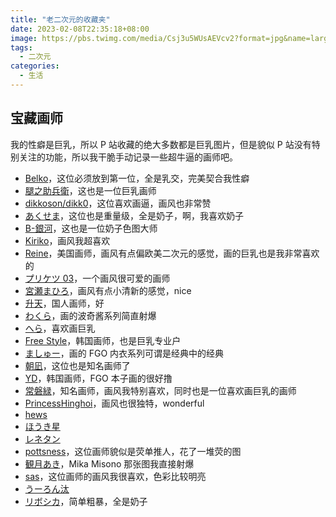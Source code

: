 ```yaml
---
title: "老二次元的收藏夹"
date: 2023-02-08T22:35:18+08:00
image: https://pbs.twimg.com/media/Csj3u5WUsAEVcv2?format=jpg&name=large
tags:
  - 二次元
categories:
  - 生活
---
```


## 宝藏画师

我的性癖是巨乳，所以 P 站收藏的绝大多数都是巨乳图片，但是貌似 P 站没有特别关注的功能，所以我干脆手动记录一些超牛逼的画师吧。

- [Belko](https://www.pixiv.net/users/39123643)，这位必须放到第一位，全是乳交，完美契合我性癖
- [腿之助兵衛](https://www.pixiv.net/users/41396497)，这也是一位巨乳画师
- [dikkoson/dikk0](https://www.pixiv.net/users/848240)，这位喜欢画逼，画风也非常赞
- [あくせま](https://www.pixiv.net/users/27818450)，这位也是重量级，全是奶子，啊，我喜欢奶子
- [B-銀河](https://www.pixiv.net/users/9016)，这也是一位奶子色图大师
- [Kiriko](https://www.pixiv.net/users/14046928)，画风我超喜欢
- [Reine](https://www.pixiv.net/users/57824462)，美国画师，画风有点偏欧美二次元的感觉，画的巨乳也是我非常喜欢的
- [プリケツ 03](https://www.pixiv.net/users/44152123)，一个画风很可爱的画师
- [宮瀬まひろ](https://www.pixiv.net/users/544479)，画风有点小清新的感觉，nice
- [升天](https://www.pixiv.net/users/43383935)，国人画师，好
- [わくら](https://www.pixiv.net/users/54060)，画的波奇酱系列简直射爆
- [へら](https://www.pixiv.net/users/8252709)，喜欢画巨乳
- [Free Style](https://www.pixiv.net/users/4446354)，韩国画师，也是巨乳专业户
- [ましゅー](https://www.pixiv.net/users/15305293)，画的 FGO 内衣系列可谓是经典中的经典
- [朝凪](https://www.pixiv.net/users/355065)，这位也是知名画师了
- [YD](https://www.pixiv.net/users/853087)，韩国画师，FGO 本子画的很好撸
- [常磐緑](https://www.pixiv.net/users/5156833)，知名画师，画风我特别喜欢，同时也是一位喜欢画巨乳的画师
- [PrincessHinghoi](https://www.pixiv.net/users/2564613)，画风也很独特，wonderful
- [hews](https://www.pixiv.net/users/4338012)
- [ほうき星](https://www.pixiv.net/users/70050825)
- [レネタン](https://www.pixiv.net/users/47662894)
- [pottsness](https://www.pixiv.net/users/59336265)，这位画师貌似是荧单推人，花了一堆荧的图
- [観月あき](https://www.pixiv.net/users/32157371)，Mika Misono 那张图我直接射爆
- [sas](https://www.pixiv.net/users/17965967)，这位画师的画风我很喜欢，色彩比较明亮
- [うーろん汰](https://www.pixiv.net/users/45887238)
- [リボシカ](https://www.pixiv.net/users/43833338)，简单粗暴，全是奶子
